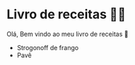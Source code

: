 # Livro de receitas :man_cook:

Olá, Bem vindo ao meu livro de receitas :wave:

- Strogonoff de frango
- Pavê